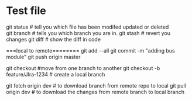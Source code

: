 # Test file 
git status # tell you which file has been modifed updated or deleted	
git branch # tells you which branch you are in.	
git stash  # revert you changes
git diff   # show the diff in code


===local to remote========
git add --all
git commit -m "adding bus module"
git push origin master


git checkout #move from one branch to another
git checkout -b feature/JIra-1234 # create a local branch 

git fetch origin dev # to download branch from remote repo to local 
git pull origin dev # to download the changes from remote branch to local branch
